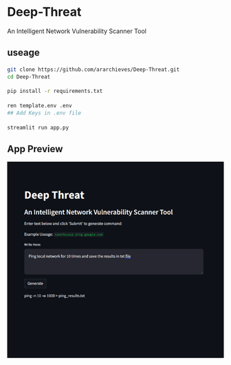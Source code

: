 # Deep-Threat
An Intelligent Network Vulnerability Scanner Tool


## useage
```bash
git clone https://github.com/ararchieves/Deep-Threat.git
cd Deep-Threat

pip install -r requirements.txt

ren template.env .env
## Add Keys in .env file

streamlit run app.py
```

## App Preview

![App Preview](media/app.png)